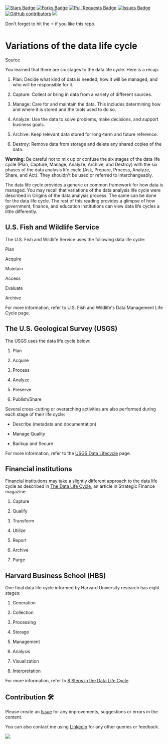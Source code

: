 <a href="https://github.com/drshahizan/data-analytics/stargazers"><img src="https://img.shields.io/github/stars/drshahizan/data-analytics" alt="Stars Badge"/></a>
<a href="https://github.com/drshahizan/data-analytics/network/members"><img src="https://img.shields.io/github/forks/drshahizan/data-analytics" alt="Forks Badge"/></a>
<a href="https://github.com/drshahizan/data-analytics/pulls"><img src="https://img.shields.io/github/issues-pr/drshahizan/data-analytics" alt="Pull Requests Badge"/></a>
<a href="https://github.com/drshahizan/data-analytics/issues"><img src="https://img.shields.io/github/issues/drshahizan/data-analytics" alt="Issues Badge"/></a>
<a href="https://github.com/drshahizan/data-analytics/graphs/contributors"><img alt="GitHub contributors" src="https://img.shields.io/github/contributors/drshahizan/data-analytics?color=2b9348"></a>
![](https://visitor-badge.glitch.me/badge?page_id=drshahizan/data-analytics)

Don't forget to hit the :star: if you like this repo.

# Variations of the data life cycle
[Source](https://www.coursera.org/learn/foundations-data/supplement/DoiXy/variations-of-the-data-life-cycle)

You learned that there are six stages to the data life cycle. Here is a recap:

1. Plan: Decide what kind of data is needed, how it will be managed, and who will be responsible for it.

2. Capture: Collect or bring in data from a variety of different sources.

3. Manage: Care for and maintain the data. This includes determining how and where it is stored and the tools used to do so.

4. Analyze: Use the data to solve problems, make decisions, and support business goals.

5. Archive: Keep relevant data stored for long-term and future reference.

6. Destroy: Remove data from storage and delete any shared copies of the data.

**Warning:** Be careful not to mix up or confuse the six stages of the data life cycle (Plan, Capture, Manage, Analyze, Archive, and Destroy) with the six phases of the data analysis life cycle (Ask, Prepare, Process, Analyze, Share, and Act). They shouldn't be used or referred to interchangeably.

The data life cycle provides a generic or common framework for how data is managed. You may recall that variations of the data analysis life cycle were described in Origins of the data analysis process. The same can be done for the data life cycle. The rest of this reading provides a glimpse of how government, finance, and education institutions can view data life cycles a little differently.

## U.S. Fish and Wildlife Service
The U.S. Fish and Wildlife Service uses the following data life cycle:

Plan

Acquire

Maintain

Access 

Evaluate

Archive

For more information, refer to U.S. Fish and Wildlife's Data Management Life Cycle page.

## The U.S. Geological Survey (USGS)
The USGS uses the data life cycle below:

1. Plan

2. Acquire

3. Process

4. Analyze

5. Preserve

6. Publish/Share

Several cross-cutting or overarching activities are also performed during each stage of their life cycle:

- Describe (metadata and documentation)

- Manage Quality

- Backup and Secure

For more information, refer to the [USGS Data Lifecycle](https://www.usgs.gov/data-management/data-lifecycle) page.

## Financial institutions
Financial institutions may take a slightly different approach to the data life cycle as described in [The Data Life Cycle](https://sfmagazine.com/articles/2018/july/the-data-life-cycle/), an article in Strategic Finance magazine:

1. Capture

2. Qualify

3. Transform

4. Utilize

5. Report

6. Archive

7. Purge

## Harvard Business School (HBS)
One final data life cycle informed by Harvard University research has eight stages:

1. Generation

2. Collection

3. Processing

4. Storage 

5. Management

6. Analysis

7. Visualization

8. Interpretation

For more information, refer to [8 Steps in the Data Life Cycle](https://online.hbs.edu/blog/post/data-life-cycle). 

## Contribution 🛠️
Please create an [Issue](https://github.com/drshahizan/data-analytics/issues) for any improvements, suggestions or errors in the content.

You can also contact me using [Linkedin](https://www.linkedin.com/in/drshahizan/) for any other queries or feedback.

![](https://visitor-badge.glitch.me/badge?page_id=drshahizan)
